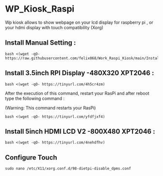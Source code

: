 # WP_Kiosk_Raspi

Wp kiosk allows to show webpage on your lcd display for raspberry pi , or your hdmi display
with touch compatibility (Xorg)

## Install Manual Setting :

```
bash <(wget -qO- https://raw.githubusercontent.com/felix068/Work_Raspi_Kiosk/main/Install.sh)
```

## Install 3.5inch RPI Display -480X320 XPT2046 :

```
bash <(wget -qO- https://tinyurl.com/4h5cr4zm)
```
After the execution of this command, restart your RasPi and after reboot type the following command :

(Warning: This command restarts your RasPi)
```
bash <(wget -qO- https://tinyurl.com/yfdfjxf4)
```


## Install 5inch HDMI LCD V2 -800X480 XPT2046 :

```
bash <(wget -qO- https://tinyurl.com/4nehdfhv)
```

## Configure Touch

```
sudo nano /etc/X11/xorg.conf.d/98-dietpi-disable_dpms.conf
```
